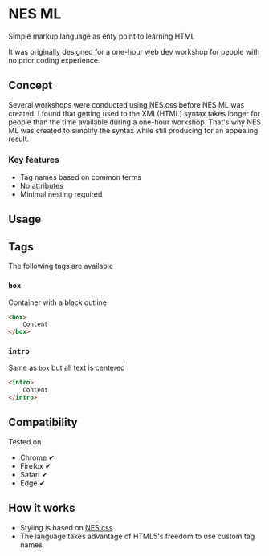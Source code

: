 # NES ML

Simple markup language as enty point to learning HTML

It was originally designed for a one-hour web dev workshop for people with no prior coding experience.

## Concept
Several workshops were conducted using NES.css before NES ML was created. I found that getting used to the XML(HTML) syntax takes longer for people than the time available during a one-hour workshop. That's why NES ML was created to simplify the syntax while still producing for an appealing result.

### Key features
- Tag names based on common terms
- No attributes
- Minimal nesting required

## Usage

## Tags
The following tags are available
### `box`
Container with a black outline
```html
<box>
    Content
</box>
```
### `intro`
Same as `box` but all text is centered
```html
<intro>
    Content
</intro>
```


## Compatibility
Tested on
- Chrome ✔
- Firefox ✔
- Safari ✔
- Edge ✔

## How it works
- Styling is based on [NES.css](https://nostalgic-css.github.io/NES.css/)
- The language takes advantage of HTML5's freedom to use custom tag names